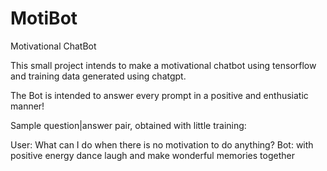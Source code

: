 # MotiBot
 Motivational ChatBot


This small project intends to make a motivational chatbot using tensorflow and training data generated using chatgpt.

The Bot is intended to answer every prompt in a positive and enthusiatic manner!

Sample question|answer pair, obtained with little training:

User: What can I do when there is no motivation to do anything?
Bot:  with positive energy dance laugh and make wonderful memories together